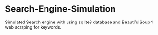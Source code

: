 # Search-Engine-Simulation
Simulated Search engine with using sqlite3 database and BeautifulSoup4 web scraping for keywords.
